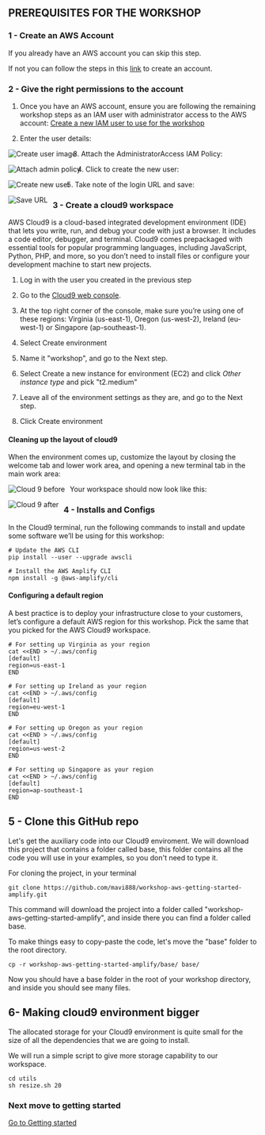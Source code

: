 ## PREREQUISITES FOR THE WORKSHOP

### 1 - Create an AWS Account

If you already have an AWS account you can skip this step.

If not you can follow the steps in this [link](https://www.youtube.com/watch?v=9_wo0FHtVmY) to create an account.

### 2 - Give the right permissions to the account

1. Once you have an AWS account, ensure you are following the remaining workshop steps as an IAM user with administrator access to the AWS account: [Create a new IAM user to use for the workshop](https://console.aws.amazon.com/iam/home?region=us-east-1#/users$new)

2. Enter the user details:

<img src="../images/iam-1-create-user.png"
     alt="Create user image"
     style="float: left; margin-right: 10px;" />

3. Attach the AdministratorAccess IAM Policy:

<img src="../images/iam-2-attach-policy.png"
     alt="Attach admin policy"
     style="float: left; margin-right: 10px;" />

4. Click to create the new user:

<img src="../images/iam-3-create-user.png"
     alt="Create new user"
     style="float: left; margin-right: 10px;" />

5. Take note of the login URL and save:

<img src="../images/iam-4-save-url.png"
     alt="Save URL"
     style="float: left; margin-right: 10px;" />

### 3 - Create a cloud9 workspace

AWS Cloud9 is a cloud-based integrated development environment (IDE) that lets you write, run, and debug your code with just a browser. It includes a code editor, debugger, and terminal. Cloud9 comes prepackaged with essential tools for popular programming languages, including JavaScript, Python, PHP, and more, so you don’t need to install files or configure your development machine to start new projects.

1. Log in with the user you created in the previous step

2. Go to the [Cloud9 web console](https://eu-west-1.console.aws.amazon.com/cloud9/).

3. At the top right corner of the console, make sure you’re using one of these regions: Virginia (us-east-1), Oregon (us-west-2), Ireland (eu-west-1) or Singapore (ap-southeast-1).

4. Select Create environment

5. Name it "workshop", and go to the Next step.

6. Select Create a new instance for environment (EC2) and click _Other instance type_ and pick "t2.medium"

7. Leave all of the environment settings as they are, and go to the Next step.

8. Click Create environment

#### Cleaning up the layout of cloud9

When the environment comes up, customize the layout by closing the welcome tab and lower work area, and opening a new terminal tab in the main work area:

<img src="../images/c9before.png"
     alt="Cloud 9 before"
     style="float: left; margin-right: 10px;" />

Your workspace should now look like this:

<img src="../images/c9after.png"
     alt="Cloud 9 after"
     style="float: left; margin-right: 10px;" />

### 4 - Installs and Configs

In the Cloud9 terminal, run the following commands to install and update some software we’ll be using for this workshop:

```
# Update the AWS CLI
pip install --user --upgrade awscli

# Install the AWS Amplify CLI
npm install -g @aws-amplify/cli
```

#### Configuring a default region

A best practice is to deploy your infrastructure close to your customers, let’s configure a default AWS region for this workshop. Pick the same that you picked for the AWS Cloud9 workspace.

```
# For setting up Virginia as your region
cat <<END > ~/.aws/config
[default]
region=us-east-1
END

# For setting up Ireland as your region
cat <<END > ~/.aws/config
[default]
region=eu-west-1
END

# For setting up Oregon as your region
cat <<END > ~/.aws/config
[default]
region=us-west-2
END

# For setting up Singapore as your region
cat <<END > ~/.aws/config
[default]
region=ap-southeast-1
END
```

## 5 - Clone this GitHub repo

Let's get the auxiliary code into our Cloud9 enviroment. We will download this project that contains a folder called base, this folder contains all the code you will use in your examples, so you don't need to type it.

For cloning the project, in your terminal

```
git clone https://github.com/mavi888/workshop-aws-getting-started-amplify.git
```

This command will download the project into a folder called "workshop-aws-getting-started-amplify", and inside there you can find a folder called base.

To make things easy to copy-paste the code, let's move the "base" folder to the root directory.

```
cp -r workshop-aws-getting-started-amplify/base/ base/
```

Now you should have a base folder in the root of your workshop directory, and inside you should see many files.

## 6- Making cloud9 environment bigger

The allocated storage for your Cloud9 environment is quite small for the size of all the dependencies that we are going to install.

We will run a simple script to give more storage capability to our workspace.

```
cd utils
sh resize.sh 20
```

### Next move to getting started

[Go to Getting started](getting-started.md)
